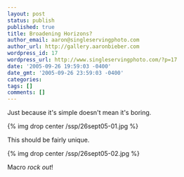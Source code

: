 ```yaml
---
layout: post
status: publish
published: true
title: Broadening Horizons?
author_email: aaron@singleservingphoto.com
author_url: http://gallery.aaronbieber.com
wordpress_id: 17
wordpress_url: http://www.singleservingphoto.com/?p=17
date: '2005-09-26 19:59:03 -0400'
date_gmt: '2005-09-26 23:59:03 -0400'
categories:
tags: []
comments: []
---
```

Just because it's simple doesn't mean it's boring.

{% img drop center /ssp/26sept05-01.jpg %}

This should be fairly unique.

{% img drop center /ssp/26sept05-02.jpg %}

Macro *rock out*!
